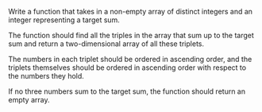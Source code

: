 Write a function that takes in a non-empty array of distinct integers and an integer representing a target sum.

The function should find all the triples in the array that sum up to the target sum and return a two-dimensional array of all these triplets.

The numbers in each triplet should be ordered in ascending order, and the triplets themselves should be ordered in ascending order with respect to the numbers they hold.

If no three numbers sum to the target sum, the function should return an empty array.

